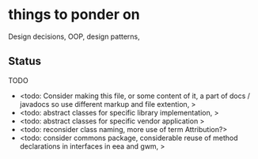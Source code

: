# things to ponder on

Design decisions, OOP, design patterns, 

## Status

TODO
* <todo: Consider making this file, or some content of it, a part of docs / javadocs so use different markup and file extention, >
* <todo: abstract classes for specific library implementation, >
* <todo: abstract classes for specific vendor application >
* <todo: reconsider class naming, more use of term Attribution?>
* <todo: consider commons package, considerable reuse of method declarations in interfaces in eea and gwm, >
